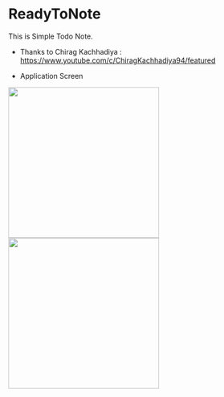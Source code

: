 # ReadyToNote
This is Simple Todo Note.
  
* Thanks to Chirag Kachhadiya : https://www.youtube.com/c/ChiragKachhadiya94/featured

* Application Screen
<div>
<img width="300" src="https://user-images.githubusercontent.com/55890012/91217748-f7dcd200-e752-11ea-8b95-0713b4498c01.png">
<img width="300" src="https://user-images.githubusercontent.com/55890012/90141695-6cf4f280-ddb6-11ea-8243-9ec94724ef9c.png">

</div>
